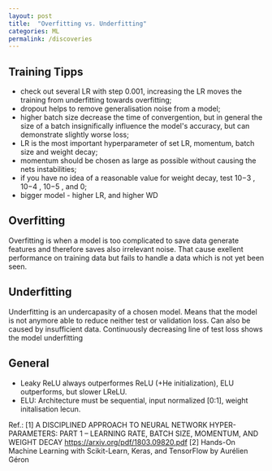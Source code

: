 ```yaml
---
layout: post
title:  "Overfitting vs. Underfitting"
categories: ML
permalink: /discoveries
---
```

## Training Tipps
- check out several LR with step 0.001, increasing the LR moves the training from underfitting towards overfitting;
- dropout helps to remove generalisation noise from a model;
- higher batch size decrease the time of convergention, but in general the size of a batch insignifically influence the model's accuracy, but can demonstrate slightly worse loss;
- LR is the most important hyperparameter of set LR, momentum, batch size and weight decay;
- momentum should be chosen as large as possible without causing the nets instabilities;
- if you have no idea of a reasonable value for weight decay, test 10−3 , 10−4 , 10−5 , and 0;
- bigger model - higher LR, and higher WD
## Overfitting
Overfitting is when a model is too complicated to save data generate features and therefore saves also irrelevant noise. That cause exellent performance on training data but fails to handle a data which is not yet been seen.
## Underfitting
Underfitting is an undercapasity of a chosen model. Means that the model is not anymore able to reduce neither test or validation loss. Can also be caused by insufficient data. Continuously decreasing line of test loss shows the model underfitting
## General
- Leaky ReLU always outperformes ReLU (+He initialization), ELU outperforms, but slower LReLU. 
- ELU: Architecture must be sequential, input normalized [0:1], weight initalisation lecun.


Ref.:
[1] A DISCIPLINED APPROACH TO NEURAL NETWORK HYPER-PARAMETERS: PART 1 – LEARNING RATE, BATCH SIZE, MOMENTUM, AND WEIGHT DECAY https://arxiv.org/pdf/1803.09820.pdf
[2] Hands-On Machine Learning with Scikit-Learn, Keras, and TensorFlow by Aurélien Géron

